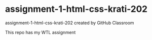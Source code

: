 # assignment-1-html-css-krati-202
assignment-1-html-css-krati-202 created by GitHub Classroom

This repo has my WTL assignment 
